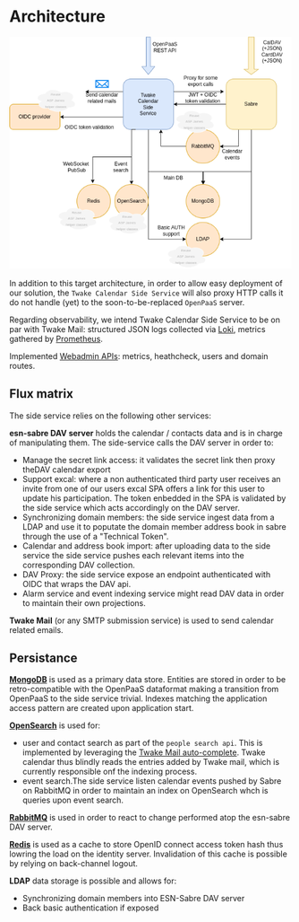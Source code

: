 # Architecture

![Architecture diagram](assets/twake-calendar-side-service-architecture.drawio.png)

In addition to this target architecture, in order to allow easy deployment of our solution, the
`Twake Calendar Side Service` will also proxy HTTP calls it do not handle (yet) to the soon-to-be-replaced
`OpenPaaS` server.

Regarding observability, we intend Twake Calendar Side Service to be on par with Twake Mail: structured JSON logs
collected via [Loki](https://grafana.com/oss/loki/), metrics gathered by [Prometheus](https://prometheus.io/).

Implemented [Webadmin APIs](apis/webadmin.md): metrics, heathcheck, users and domain routes.

## Flux matrix

The side service relies on the following other services:

**esn-sabre DAV server** holds the calendar / contacts data and is in charge of manipulating them. The side-service calls the
DAV server in order to:
- Manage the secret link access: it validates the secret link then proxy theDAV calendar export
- Support excal: where a non authenticated third party user receives an invite from one of our users excal SPA offers
  a link for this user to update his participation. The token enbedded in the SPA is validated by the side service which
  acts accordingly on the DAV server.
- Synchronizing domain members: the side service ingest data from a LDAP and use it to poputate the domain member address book
  in sabre through the use of a "Technical Token".
- Calendar and address book import: after uploading data to the side service the side service pushes each relevant items
  into the corresponding DAV collection.
- DAV Proxy: the side service expose an endpoint authenticated with OIDC that wraps the DAV api.
- Alarm service and event indexing service might read DAV data in order to maintain their own projections.

**Twake Mail** (or any SMTP submission service) is used to send calendar related emails.

## Persistance

[**MongoDB**](https://www.mongodb.com/) is used as a primary data store. Entities are stored in order to be retro-compatible
with the OpenPaaS dataformat making a transition from OpenPaaS to the side service trivial. Indexes matching the application
access pattern are created upon application start.

[**OpenSearch**](https://opensearch.org/) is used for:
- user and contact search as part of the `people search api`. This is implemented by leveraging the
  [Twake Mail auto-complete](https://github.com/linagora/tmail-backend/blob/master/docs/modules/ROOT/pages/tmail-backend/features/contactAutocomplete.adoc).
  Twake calendar thus blindly reads the entries added by Twake mail, which is currently responsible onf the indexing process.
- event search.The side service listen calendar events pushed by Sabre on RabbitMQ in order to maintain an index on OpenSearch
  whch is queries upon event search.

[**RabbitMQ**](https://www.rabbitmq.com/) is used in order to react to change performed atop the esn-sabre DAV server.

[**Redis**](https://redis.io/) is used as a cache to store OpenID connect access token hash thus lowring the load on the identity server.
Invalidation of this cache is possible by relying on back-channel logout.

**LDAP** data storage is possible and allows for:
- Synchronizing domain members into ESN-Sabre DAV server
- Back basic authentication if exposed